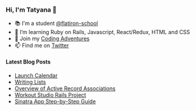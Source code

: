 ### Hi, I'm Tatyana 👋

<!--
**tcelovsky/tcelovsky** is a ✨ _special_ ✨ repository because its `README.md` (this file) appears on your GitHub profile.
-->

- :books: I'm a student [@flatiron-school](https://flatironschool.com/)
- 🌱 I’m learning Ruby on Rails, Javascript, React/Redux, HTML and CSS
- :pencil: Join my [Coding Adventures](http://coding-adventures.com/)
- 📫 Find me on [Twitter](https://twitter.com/TatyanaCelovsky)

#### Latest Blog Posts

<!-- BLOG-POST-LIST:START -->
- [Launch Calendar](http://coding-adventures.com/launch_calendar)
- [Writing Lists](http://coding-adventures.com/writing_lists)
- [Overview of Active Record Associations](http://coding-adventures.com/overview_of_active_record_associations)
- [Workout Studio Rails Project](http://coding-adventures.com/workout_studio_rails_project)
- [Sinatra App Step-by-Step Guide](http://coding-adventures.com/sinatra_app_step-by-step_guide)
<!-- BLOG-POST-LIST:END -->
